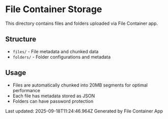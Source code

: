 # File Container Storage

This directory contains files and folders uploaded via File Container app.

## Structure
- `files/` - File metadata and chunked data
- `folders/` - Folder configurations and metadata

## Usage
- Files are automatically chunked into 20MB segments for optimal performance
- Each file has metadata stored as JSON
- Folders can have password protection

Last updated: 2025-09-18T11:24:46.964Z
Generated by File Container App